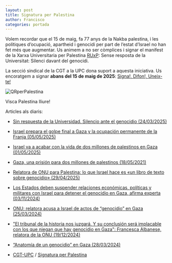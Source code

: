 ```yaml
---
layout: post
title: Signatura per Palestina
author: Francisco
categories: portada
---
```


Volem recordar que el 15 de maig, fa 77 anys de la Nakba palestina, i les polítiques d’ocupació, apartheid i genocidi per part de l’estat d’Israel no han fet més que augmentar. Us animem a no ser còmplices i signar el manifest de la Xarxa Universitaria per Palestina [RUxP](https://www.redxpalestina.org/): Sense resposta de la Universitat: Silenci davant del genocidi.

La secció sindical de la CGT a la UPC dona suport a aquesta iniciativa. Us encoratgem a signar **abans del 15 de maig de 2025**: [Signa!, Difon!, Uneix-te!](https://docs.google.com/forms/d/e/1FAIpQLSfIIpwCpzVClbUF8G0gNv0_m_NV3nLT6edcGvcrk2N_5E3BMw/viewform)

![QRperPalestina](https://cgt-upc.github.io/assets/img/RUxP-manifiesto-20250515.jpeg)

Visca Palestina lliure!

Articles als diaris:

* [Sin respuesta de la Universidad. Silencio ante el genocidio (24/03/2025)](https://www.publico.es/opinion/columnas/respuesta-universidad-silencio-genocidio.html) 

* [Israel prepara el golpe final a Gaza y la ocupación permanente de la Franja (05/05/2025)](https://www.publico.es/internacional/israel-prepara-golpe-final-gaza-ocupacion-permanente-franja.html) 

* [Israel va a acabar con la vida de dos millones de palestinos en Gaza (01/05/2025)](https://www.publico.es/culturas/libros/mikel-ayestaran-israel-acabar-vida-dos-millones-palestinos-gaza.html) 
 
* [Gaza, una prisión para dos millones de palestinos (18/05/2021)](https://www.publico.es/internacional/gaza-prision-dos-millones-palestinos.html) 
  
* [Relatora de ONU para Palestina: lo que Israel hace es «un libro de texto sobre genocidio» (29/04/2025)](https://www.swissinfo.ch/spa/relatora-de-onu-para-palestina%3a-lo-que-israel-hace-es-%22un-libro-de-texto-sobre-genocidio%22/89234568) 
  
* [Los Estados deben suspender relaciones económicas, políticas y militares con Israel para detener el genocidio en Gaza, afirma experta (03/11/2024)](https://news.un.org/es/interview/2024/11/1533966)

* [ONU: relatora acusa a Israel de actos de “genocidio” en Gaza (25/03/2024)](https://www.dw.com/es/relatora-de-la-onu-acusa-a-israel-de-actos-de-genocidio-en-gaza/a-68665474)

* ["El tribunal de la historia nos juzgará. Y su conclusión será implacable con los que niegan que hay genocidio en Gaza": Francesca Albanese, relatora de la ONU (19/12/2024)](https://www.bbc.com/mundo/articles/c9vkdgy4n7xo)

* [“Anatomía de un genocidio” en Gaza (28/03/2024)](https://noticiasobreras.es/2024/03/anatomia-de-un-genocidio-en-gaza/?srsltid=AfmBOooZeuth0ABmtJAKvmtzyDs6_1wvfFmB-CgAjjUv6_iIdyCaIvh7)

* [CGT-UPC](https://cgt-upc.github.io/) / [Signatura per Palestina](https://cgt-upc.github.io/portada/2025/05/13/SignaturaperPalestina.html)
